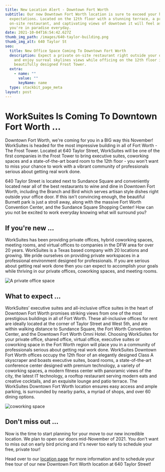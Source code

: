 ```yaml
---
title: New Location Alert - Downtown Fort Worth
subtitle: Our new Downtown Fort Worth location is sure to exceed your highest
  expectations. Located on the 12th floor with a stunning terrace, a private
  on-site restaurant, and captivating views of downtown it will feel as if
  you're in paradise everyday.
date: 2021-10-04T16:54:42.627Z
thumb_img_path: /images/640-taylor-building.png
thumb_img_alt: 640 Taylor St
seo:
  title: New Office Space Coming To Downtown Fort Worth
  description: Expect a private on-site restaurant right outside your office door
    and enjoy surreal skylines views while officing on the 12th floor in the
    beautifully designed Frost Tower.
  extra:
    - name: ""
      value: ""
      keyName: name
  type: stackbit_page_meta
layout: post
---
```

# WorkSuites Is Coming To Downtown Fort Worth ...

Downtown Fort Worth, we're coming for you in a BIG way this November! WorkSuites is headed for the most impressive building in all of Fort Worth - The Frost Tower. Located at 640 Taylor Street, WorkSuites will be one of the first companies in the Frost Tower to bring executive suites, coworking spaces and a state-of-the-art board room to the 12th floor - you won't want to miss your chance to work with a vibrant community of professionals serious about getting real work done.

640 Taylor Street is located next to Sundance Square and conveniently located near all of the best restaurants to wine and dine in Downtown Fort Worth, including the Branch and Bird which serves artisan style dishes right outside your office door. If this isn't convincing enough, the beautiful Burnett park is just a stroll away, along with the massive Fort Worth Convention Center, and the Sundance Square Shopping Center! How can you not be excited to work everyday knowing what will surround you?

## **If you're new ...**

WorkSuites has been providing private offices, hybrid coworking spaces, meeting rooms, and virtual offices to companies in the DFW area for over 20 years. WorkSuites is a Texas based company with 20 locations and growing. We pride ourselves on providing private workspaces in a professional environment designed for professionals. If you are serious about getting real work done then you can expect to accomplish your goals while thriving in our private offices, coworking spaces, and meeting rooms.

![A private office space](/images/private-office-space-for-rent.png "Private Office")

## What to expect ...

WorkSuites’ executive suites and all-inclusive office suites in the heart of Downtown Fort Worth promises striking views from one of the most prestigious buildings in all of Fort Worth. These all-inclusive offices for rent are ideally located at the corner of Taylor Street and West 5th, and are within walking distance to Sundance Square, the Fort Worth Convention Center, and the Downtown Fort Worth Omni Hotel. Choosing WorkSuites for your private office, shared office, virtual office, executive suites or coworking space in the Fort Worth region will place you in a community of professionals serious about getting real work done. WorkSuites Downtown Fort Worth offices occupy the 12th floor of an elegantly designed Class A skyscraper and boasts executive suites, board rooms, a state-of-the-art conference center designed with premium technology, a variety of coworking spaces, a modern fitness center with panoramic views of the city, the latest IT technology, a rooftop restaurant serving modern eats and creative cocktails, and an exquisite lounge and patio terrace. The WorkSuites Downtown Fort Worth location ensures easy access and ample parking, is surrounded by nearby parks, a myriad of shops, and over 60 dining options.

![coworking space](/images/coworking-space.png "Patio Terrace")

## Don't miss out ...

Now is the time to start planning for your move to our new incredible location. We plan to open our doors mid-November of 2021. You don't want to miss out on early bird pricing and it's never too early to schedule your free, private tour!

Head over to our [location page](https://www.worksuites.com/texas/640-taylor-fort-worth) for more information and to schedule your free tour of our new Downtown Fort Worth location at 640 Taylor Street!